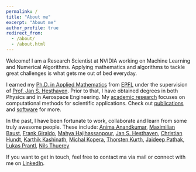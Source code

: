 ```yaml
---
permalink: /
title: "About me"
excerpt: "About me"
author_profile: true
redirect_from: 
  - /about/
  - /about.html
---
```


Welcome! I am a Research Scientist at NVIDIA working on Machine Learning and Numerical Algorithms. Applying mathematics and algorithms to tackle great challenges is what gets me out of bed everyday.

I earned my [Ph.D. in Applied Mathematics](/files/thesis_compressed.pdf) from [EPFL](https://www.epfl.ch) under the supervision of [Prof. Jan S. Hesthaven](https://www.epfl.ch/labs/mcss/members/hesthaven/). Prior to that, I have obtained degrees in both Physics and in Aerospace Engineering. My [academic research](/research) focuses on computational methods for scientific applications. Check out [publications](/publications) and [software](/software) for more.

In the past, I have been fortunate to work, collaborate and learn from some truly awesome people. These include: [Anima Anandkumar](https://www.eas.caltech.edu/people/anima), [Maximilian Baust](https://mbaust.github.io), [Frank Giraldo](https://frankgiraldo.wixsite.com/mysite), [Mahya Hajihassanpour](https://mahyahhp.github.io/projects/), [Jan S. Hesthaven](https://www.epfl.ch/labs/mcss/members/hesthaven/), [Christian Hundt](https://scholar.google.com/citations?hl=en&user=jcoDb5gAAAAJ), [Karthik Kashinath](https://scholar.google.com/citations?user=sNMCgVwAAAAJ&hl=en), [Michal Kopera](https://www.boisestate.edu/computing/directory/faculty-directory-2/michal-kopera/), [Thorsten Kurth](https://scholar.google.com/citations?user=dGa1CFkAAAAJ&hl=en), [Jaideep Pathak](https://scholar.google.com/citations?user=cevw0gkAAAAJ&hl=en), [Lukas Prantl](https://ge.in.tum.de/about/lukas-prantl/), [Nils Thuerey](https://ge.in.tum.de/about/n-thuerey/)


If you want to get in touch, feel free to contact ma via mail or connect with me on [LinkedIn](https://www.linkedin.com/in/bonevbs/).
